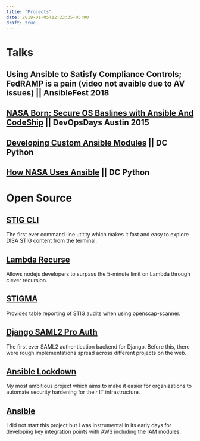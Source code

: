 ```yaml
---
title: "Projects"
date: 2019-01-05T12:23:35-05:00
draft: true
---
```


# Talks

## Using Ansible to Satisfy Compliance Controls; FedRAMP is a pain (video not avaible due to AV issues) || AnsibleFest 2018

## [NASA Born: Secure OS Baslines with Ansible And CodeShip](https://vimeo.com/143439222) || DevOpsDays Austin 2015

## [Developing Custom Ansible Modules](https://youtu.be/dep2IbAuf6Y) || DC Python

## [How NASA Uses Ansible](https://youtu.be/rT672nqYWak) || DC Python

# Open Source

## [STIG CLI](https://github.com/MindPointGroup/stig-cli)

The first ever command line utitity which makes it fast and easy to explore DISA STIG content from the terminal.

## [Lambda Recurse](https://github.com/MindPointGroup/lambda-recurse)

Allows nodejs developers to surpass the 5-minute limit on Lambda through clever recursion.

## [STIGMA](https://github.com/defionscode/STIGMA)

Provides table reporting of STIG audits when using openscap-scanner.

## [Django SAML2 Pro Auth](https://github.com/MindPointGroup/django-saml2-pro-auth)

The first ever SAML2 authentication backend for Django. Before this, there were rough implementations spread across different projects on the web.

## [Ansible Lockdown](https://ansiblelockdown.io)

My most ambitious project which aims to make it easier for organizations to automate security hardening for their IT infrastructure.

## [Ansible](https://ansible.com)

I did not start this project but I was instrumental in its early days for developing key integration points with AWS including the IAM modules.
